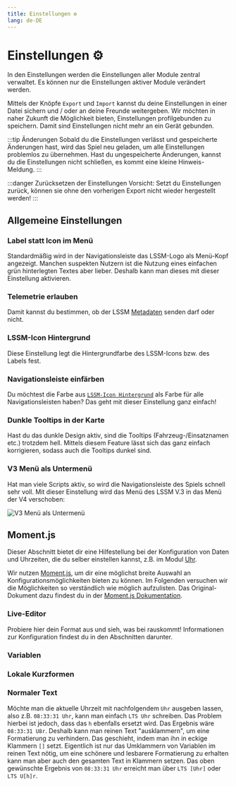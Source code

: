 ```yaml
---
title: Einstellungen ⚙️
lang: de-DE
---
```


# Einstellungen :gear:

In den Einstellungen werden die Einstellungen aller Module zentral verwaltet. Es können nur die Einstellungen aktiver Module verändert werden.

Mittels der Knöpfe `Export` und `Import` kannst du deine Einstellungen in einer Datei sichern und / oder an deine Freunde weitergeben.
Wir möchten in naher Zukunft die Möglichkeit bieten, Einstellungen profilgebunden zu speichern. Damit sind Einstellungen nicht mehr an ein Gerät gebunden.

:::tip Änderungen
Sobald du die Einstellungen verlässt und gespeicherte Änderungen hast, wird das Spiel neu geladen, um alle Einstellungen problemlos zu übernehmen.
Hast du ungespeicherte Änderungen, kannst du die Einstellungen nicht schließen, es kommt eine kleine Hinweis-Meldung.
:::

:::danger Zurücksetzen der Einstellungen
Vorsicht: Setzt du Einstellungen zurück, können sie ohne den vorherigen Export nicht wieder hergestellt werden!
:::

## Allgemeine Einstellungen

### Label statt Icon im Menü
Standardmäßig wird in der Navigationsleiste das LSSM-Logo als Menü-Kopf angezeigt. Manchen suspekten Nutzern ist die Nutzung eines einfachen grün hinterlegten Textes aber lieber. Deshalb kann man dieses mit dieser Einstellung aktivieren.

### Telemetrie erlauben
Damit kannst du bestimmen, ob der LSSM [Metadaten](metadata.md) senden darf oder nicht.

### LSSM-Icon Hintergrund
Diese Einstellung legt die Hintergrundfarbe des LSSM-Icons bzw. des Labels fest.

### Navigationsleiste einfärben
Du möchtest die Farbe aus [`LSSM-Icon Hintergrund`](#lssm-icon-hintergrund) als Farbe für alle Navigationsleisten haben? Das geht mit dieser Einstellung ganz einfach!

### Dunkle Tooltips in der Karte
Hast du das dunkle Design aktiv, sind die Tooltips (Fahrzeug-/Einsatznamen etc.) trotzdem hell. Mittels diesem Feature lässt sich das ganz einfach korrigieren, sodass auch die Tooltips dunkel sind.

### V3 Menü als Untermenü
Hat man viele Scripts aktiv, so wird die Navigationsleiste des Spiels schnell sehr voll. Mit dieser Einstellung wird das Menü des LSSM V.3 in das Menü der V4 verschoben:

![V3 Menü als Untermenü](/img/de_DE/v3submenu.png)

## Moment.js
Dieser Abschnitt bietet dir eine Hilfestellung bei der Konfiguration von Daten und Uhrzeiten, die du selber einstellen kannst, z.B. im Modul [Uhr](modules/clock.md).

Wir nutzen [Moment.js](https://momentjs.com/), um dir eine möglichst breite Auswahl an Konfigurationsmöglichkeiten bieten zu können.
Im Folgenden versuchen wir die Möglichkeiten so verständlich wie möglich aufzulisten. Das Original-Dokument dazu findest du in der [Moment.js Dokumentation](https://momentjscom.readthedocs.io/en/latest/moment/04-displaying/01-format/).

### Live-Editor
Probiere hier dein Format aus und sieh, was bei rauskommt! Informationen zur Konfiguration findest du in den Abschnitten darunter.

<momentjs-preview/>

### Variablen
<momentjs-variables/>

### Lokale Kurzformen
<momentjs-shorts/>

### Normaler Text
Möchte man die aktuelle Uhrzeit mit nachfolgendem `Uhr` ausgeben lassen, also z.B. `08:33:31 Uhr`, kann man einfach `LTS Uhr` schreiben. Das Problem hierbei ist jedoch, dass das `h` ebenfalls ersetzt wird. Das Ergebnis wäre `08:33:31 U8r`.
Deshalb kann man reinen Text "ausklammern", um eine Formatierung zu verhindern. Das geschieht, indem man ihn in eckige Klammern `[]` setzt. Eigentlich ist nur das Umklammern von Variablen im reinen Text nötig, um eine schönere und lesbarere Formatierung zu erhalten kann man aber auch den gesamten Text in Klammern setzen.
Das oben gewünschte Ergebnis von `08:33:31 Uhr` erreicht man über `LTS [Uhr]` oder `LTS U[h]r`. 
